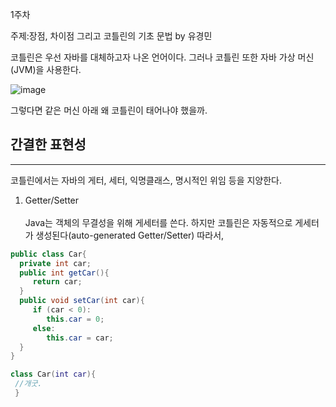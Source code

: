 1주차 

주제:장점, 차이점 그리고 코틀린의 기초 문법  by 유경민

코틀린은 우선 자바를 대체하고자 나온 언어이다. 
그러나 코틀린 또한 자바 가상 머신(JVM)을 사용한다. 

![image](https://github.com/youkm1/Kotlin_ANS.Study/assets/77780624/391f2aaf-cce5-4a71-a6e5-9033d654d172)<tr>



</tr>그렇다면 같은 머신 아래 왜 코틀린이 태어나야 했을까.


## 간결한 표현성
----
코틀린에서는 자바의 게터, 세터, 익명클래스, 명시적인 위임 등을 지양한다.

1. Getter/Setter
</br></br> Java는 객체의 무결성을 위해 게세터를 쓴다. 하지만 코틀린은 자동적으로 게세터가 생성된다(auto-generated Getter/Setter)
따라서,
 ```Java
public class Car{
   private int car;
   public int getCar(){
      return car;
   }
   public void setCar(int car){
      if (car < 0):
         this.car = 0;
      else:
         this.car = car;
   }
}
```

```kotlin
class Car(int car){
 //개굿.
 }
```
